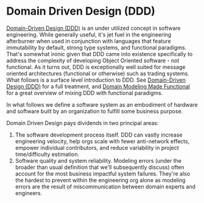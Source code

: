 # Domain Driven Design (DDD)

[Domain-Driven Design (DDD)](https://en.wikipedia.org/wiki/Domain-driven_design) is an under utilized concept in software engineering. While generally useful, it's jet fuel in the engineering afterburner when used in conjunction with languages that feature immutability by default, strong type systems, and functional paradigms. That's somewhat ironic given that DDD came into existence specifically to address the complexity of developing Object Oriented software - not functional. As it turns out, DDD is exceptionally well suited for message oriented architectures (functional or otherwise) such as trading systems. What follows is a surface level introduction to DDD. See [Domain-Driven Design (DDD)](https://www.amazon.com/gp/product/0321125215?ie=UTF8&tag=martinfowlerc-20&linkCode=as2&camp=1789&creative=9325&creativeASIN=0321125215) for a full treatment, and [Domain Modeling Made Functional](https://fsharpforfunandprofit.com/books/) for a great overview of mixing DDD with functional paradigms.

In what follows we define a software system as an embodiment of hardware and software built by an organization to fulfill some business purpose.

Domain Driven Design pays dividends in two principal areas:

1. The software development process itself. DDD can vastly increase engineering velocity, help orgs scale with fewer anti-network effects, empower individual contributors, and reduce variability in project time/difficulty estimation.
2. Software quality and system reliability. Modeling errors (under the broader than usual definition that we'll subsequently discuss) often account for the most business impactful system failures. They're also the hardest to prevent within the engineering org alone as modeling errors are the result of miscommunication between domain experts and engineers.
